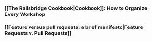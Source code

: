 ### [[The Railsbridge Cookbook|Cookbook]]: How to Organize Every Workshop

### [[Feature versus pull requests: a brief manifesto|Feature Requests v. Pull Requests]]